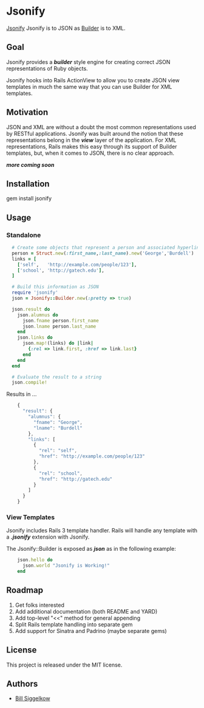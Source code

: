 # Jsonify

[Jsonify](https://github.com/bsiggelkow/jsonify) Jsonify is to JSON as [Builder](https://github.com/jimweirich/builder) is to XML.

## Goal

Jsonify provides a ___builder___ style engine for creating correct JSON representations of Ruby objects.

Jsonify hooks into Rails ActionView to allow you to create JSON view templates in much the same way that you can use Builder for XML templates.

## Motivation

JSON and XML are without a doubt the most common representations used by RESTful applications. Jsonify was built around the notion that these representations belong in the ___view___ layer of the application.
For XML representations, Rails makes this easy through its support of Builder templates, but, when it comes to JSON, there is no clear approach.

___more coming soon___

## Installation

gem install jsonify

## Usage

### Standalone
```ruby
  # Create some objects that represent a person and associated hyperlinks
  person = Struct.new(:first_name,:last_name).new('George','Burdell')
  links = [
    ['self',   'http://example.com/people/123'],
    ['school', 'http://gatech.edu'],
  ]

  # Build this information as JSON
  require 'jsonify'
  json = Jsonify::Builder.new(:pretty => true)

  json.result do
    json.alumnus do
      json.fname person.first_name
      json.lname person.last_name
    end
    json.links do
      json.map!(links) do |link|
        {:rel => link.first, :href => link.last}
      end
    end
  end

  # Evaluate the result to a string
  json.compile!
```

Results in ...
```javascript  
    {
      "result": {
        "alumnus": {
          "fname": "George",
          "lname": "Burdell"
        },
        "links": [
          {
            "rel": "self",
            "href": "http://example.com/people/123"
          },
          {
            "rel": "school",
            "href": "http://gatech.edu"
          }
        ]
      }
    }
```

### View Templates

Jsonify includes Rails 3 template handler. Rails will handle any template with a ___.jsonify___ extension with Jsonify.

The Jsonify::Builder is exposed as ___json___ as in the following example:
```ruby
    json.hello do
      json.world "Jsonify is Working!"
    end
```

## Roadmap

1. Get folks interested
1. Add additional documentation (both README and YARD)
1. Add top-level "<<" method for general appending
1. Split Rails template handling into separate gem
1. Add support for Sinatra and Padrino (maybe separate gems)

## License

This project is released under the MIT license.

## Authors

* [Bill Siggelkow](https://github.com/bsiggelkow)
